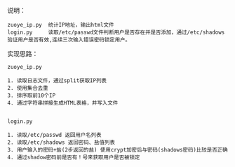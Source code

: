 
说明：

    zuoye_ip.py  统计IP地址，输出html文件
    login.py     读取/etc/passwd文件判断用户是否存在并是否添加，通过/etc/shadows验证用户是否有效,连续三次输入错误密码锁定用户。


实现思路：

    zuoye_ip.py    
    
    1. 读取日志文件，通过split获取IP列表
    2. 使用集合去重
    3. 排序取前10个IP
    4. 通过字符串拼接生成HTML表格，并写入文件


    login.py

    1. 读取/etc/passwd 返回用户名列表
    2. 读取/etc/shadows 返回密码、盐值列表
    3. 用户输入的密码+盐(2步返回的盐) 使用crypt加密后与密码(shadows密码)比较是否正确
    4. 通过shadow密码前是否有！号来获取用户是否被锁定
    
